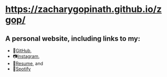# https://zacharygopinath.github.io/zgop/
## A personal website, including links to my:
* 💾[GitHub](https://github.com/ZacharyGopinath),
* 📷[Instagram](https://www.instagram.com/zgop416/),
* 📜[Resume](https://github.com/ZacharyGopinath/zgop/blob/master/files/ZacharyGopinathResume.pdf), and
* 🎵[Spotify](https://open.spotify.com/user/zgopi/playlists)

